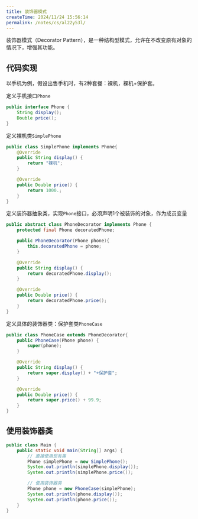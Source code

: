 ```yaml
---
title: 装饰器模式
createTime: 2024/11/24 15:56:14
permalink: /notes/cs/al22y53l/
---
```

装饰器模式（Decorator Pattern），是一种结构型模式，允许在不改变原有对象的情况下，增强其功能。

## 代码实现

以手机为例，假设出售手机时，有2种套餐：裸机，裸机+保护套。

定义手机接口`Phone`

```java
public interface Phone {
    String display();
    Double price();
}
```

定义裸机类`SimplePhone`

```java
public class SimplePhone implements Phone{
    @Override
    public String display() {
        return "裸机";
    }

    @Override
    public Double price() {
        return 1000.;
    }
}
```

定义装饰器抽象类，实现`Phone`接口，必须声明1个被装饰的对象，作为成员变量

```java
public abstract class PhoneDecorator implements Phone {
    protected final Phone decoratedPhone;

    public PhoneDecorator(Phone phone){
        this.decoratedPhone = phone;
    }

    @Override
    public String display() {
        return decoratedPhone.display();
    }

    @Override
    public Double price() {
        return decoratedPhone.price();
    }
}
```

定义具体的装饰器类：保护套类`PhoneCase`

```java
public class PhoneCase extends PhoneDecorator{
    public PhoneCase(Phone phone) {
        super(phone);
    }

    @Override
    public String display() {
        return super.display() + "+保护套";
    }

    @Override
    public Double price() {
        return super.price() + 99.9;
    }
}
```

## 使用装饰器类

```java
public class Main {
    public static void main(String[] args) {
        // 直接使用现有类
        Phone simplePhone = new SimplePhone();
        System.out.println(simplePhone.display());
        System.out.println(simplePhone.price());

        // 使用装饰器类
        Phone phone = new PhoneCase(simplePhone);
        System.out.println(phone.display());
        System.out.println(phone.price());
    }
}
```

